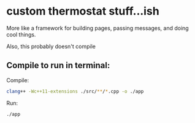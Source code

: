 # custom thermostat stuff...ish

More like a framework for building pages, passing messages, and doing cool things.

Also, this probably doesn't compile

## Compile to run in terminal:

Compile:

```bash
clang++ -Wc++11-extensions ./src/**/*.cpp -o ./app
```

Run:

```bash
./app
```
